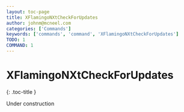 ```yaml
---
layout: toc-page
title: XFlamingoNXtCheckForUpdates
author: johnm@mcneel.com
categories: ['Commands']
keywords: ['commands', 'command', 'XFlamingoNXtCheckForUpdates']
TODO: 1
COMMAND: 1
---
```



# XFlamingoNXtCheckForUpdates
{: .toc-title }

Under construction
